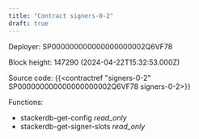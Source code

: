 ```yaml
---
title: "Contract signers-0-2"
draft: true
---
```

Deployer: SP000000000000000000002Q6VF78


 



Block height: 147290 (2024-04-22T15:32:53.000Z)

Source code: {{<contractref "signers-0-2" SP000000000000000000002Q6VF78 signers-0-2>}}

Functions:

* stackerdb-get-config _read_only_
* stackerdb-get-signer-slots _read_only_
